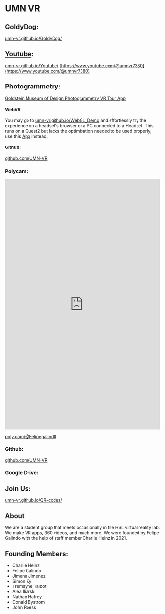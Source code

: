 # UMN VR

## GoldyDog:
[umn-vr.github.io/GoldyDog/](https://umn-vr.github.io/GoldyDog/)

## [Youtube](https://www.youtube.com/@umnvr7380):
[umn-vr.github.io/Youtube/](https://umn-vr.github.io/Youtube)
[https://www.youtube.com/@umnvr7380](https://www.youtube.com/@umnvr7380)


## Photogrammetry:
[Goldstein Museum of Design Photogrammetry VR Tour App](https://umn-vr.github.io/Goldstein-Museum-of-Design-Photogrammetry-VR-Tour-App/)
#### WebVR
You may go to [umn-vr.github.io/WebGL_Demo](https://umn-vr.github.io/WebGL_Demo/) and effortlessly try the experience on a headset's browser or a PC connected to a Headset. This runs on a Quest2 but lacks the optimisation needed to be used properly, use this [App](https://github.com/UMN-VR/Goldstein-Museum-of-Design-Photogrammetry-VR-Tour-App/releases/tag/v1.0-qSDK) instead. 
#### Github:
[github.com/UMN-VR](https://github.com/UMN-VR)

### Polycam:

<iframe width="100%" height="815" frameborder="0" src="https://poly.cam/capture/4BF7B293-8FC5-4967-89F2-769D15F30F26"></iframe>

[poly.cam/@Felipegalind0](https://poly.cam/@Felipegalind0)

### Github:
[github.com/UMN-VR](https://github.com/UMN-VR)

### Google Drive: 

## Join Us:
[umn-vr.github.io/QR-codes/](https://umn-vr.github.io/QR-codes/)


## About

We are a student group that meets occasionally in the HSL virtual reality lab. We make VR apps, 360 videos, and much more. We were founded by Felipe Galindo with the help of staff member Charlie Heinz in 2021. 

## Founding Members: 

- Charlie Heinz
- Felipe Galindo 
- Jimena Jimenez
- Simon Ky
- Tremayne Talbot
- Alea Iliarski
- Nathan Hafrey
- Donald Bystrom
- John Roess

